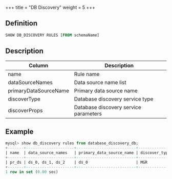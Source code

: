 +++
title = "DB Discovery"
weight = 5
+++

## Definition

```sql
SHOW DB_DISCOVERY RULES [FROM schemaName]
```

## Description

| Column                | Description                            |
| --------------------- | -------------------------------------- |
| name                  | Rule name                              |
| dataSourceNames       | Data source name list                  |
| primaryDataSourceName | Primary data source name               |
| discoverType          | Database discovery service type        |
| discoverProps         | Database discovery service parameters  |

## Example

```sql
mysql> show db_discovery rules from database_discovery_db;
+-------+---------------------+--------------------------+---------------+------------------------------------------------------------------------------------------------------------+
| name  | data_source_names   | primary_data_source_name | discover_type | discover_props                                                                                             |
+-------+---------------------+--------------------------+---------------+------------------------------------------------------------------------------------------------------------+
| pr_ds | ds_0, ds_1, ds_2    | ds_0                     | MGR           | keepAliveCron=0/50 * * * * ?, zkServerLists=localhost:2181, groupName=b13df29e-90b6-11e8-8d1b-525400fc3996 |
+-------+---------------------+--------------------------+---------------+------------------------------------------------------------------------------------------------------------+
1 row in set (0.00 sec)
```
